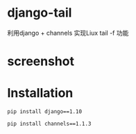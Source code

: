 django-tail
===========
利用django + channels 实现Liux tail -f 功能

# screenshot

# Installation
<pre><code>pip install django==1.10</code></pre>
<pre><code>pip install channels==1.1.3</code></pre>
